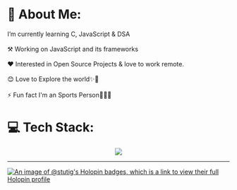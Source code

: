 # 💫 About Me:
I’m currently learning C, JavaScript & DSA<br><br>⚒️ Working on JavaScript and its frameworks<br><br>❤️ Interested in Open Source Projects & love to work remote.<br><br>😊 Love to Explore the world✨🎉<br><br>⚡ Fun fact I'm an Sports Person🥋🤸‍♂️


# 💻 Tech Stack:
<p align="center">
    <img src="https://skillicons.dev/icons?i=c,js,html,css,php,python,java,arduino,mysql" />
</p>

---
[![An image of @stutig's Holopin badges, which is a link to view their full Holopin profile](https://holopin.me/stutig)](https://holopin.io/@stutig)

<!--
**Stuti-git-hub/Stuti-git-hub** is a ✨ _special_ ✨ repository because its `README.md` (this file) appears on your GitHub profile.

Here are some ideas to get you started:

- 🔭 I’m currently working on ...
- 🌱 I’m currently learning ...
- 👯 I’m looking to collaborate on ...
- 🤔 I’m looking for help with ...
- 💬 Ask me about ...
- 📫 How to reach me: ...
- 😄 Pronouns: ...
- ⚡ Fun fact: ...
-->


